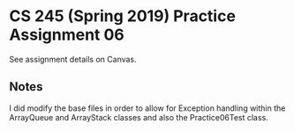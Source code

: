 # CS 245 (Spring 2019) Practice Assignment 06

See assignment details on Canvas.
## Notes
I did modify the base files in order to allow for Exception handling within the ArrayQueue and ArrayStack classes and also the Practice06Test class.
